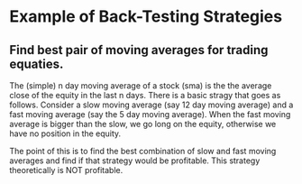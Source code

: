 # Example of Back-Testing Strategies

## Find best pair of moving averages for trading equaties.
The (simple) n day moving average of a stock (sma) is the the average close of the equity in the last n days. There is a basic stragy that goes as follows.
Consider a slow moving average (say 12 day moving average) and a fast moving average (say the 5 day moving average). When the fast moving average is bigger than the slow, we go long on the equity, otherwise we have no position in the equity.

The point of this is to find the best combination of slow and fast moving averages and find if that strategy would be profitable. This strategy theoretically is NOT profitable. 
